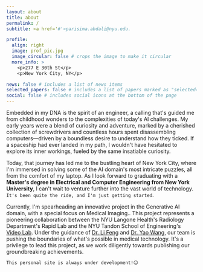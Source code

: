 ```yaml
---
layout: about
title: about
permalink: /
subtitle: <a href='#'>parisima.abdali@nyu.edu.

profile:
  align: right
  image: prof_pic.jpg
  image_circular: false # crops the image to make it circular
  more_info: >
    <p>277 E 30th St</p>
    <p>New York City, NY</p>

news: false # includes a list of news items
selected_papers: false # includes a list of papers marked as "selected={true}"
social: false # includes social icons at the bottom of the page
---
```


Embedded in my DNA is the spirit of an engineer, a calling that's guided me from childhood wonders to the complexities of today's AI challenges. My early years were a blend of curiosity and adventure, marked by a cherished collection of screwdrivers and countless hours spent disassembling computers—driven by a boundless desire to understand how they ticked. If a spaceship had ever landed in my path, I wouldn't have hesitated to explore its inner workings, fueled by the same insatiable curiosity. 

Today, that journey has led me to the bustling heart of New York City, where I'm immersed in solving some of the AI domain's most intricate puzzles, all from the comfort of my laptop. As I look forward to graduating with a **Master's degree in Electrical and Computer Engineering from New York University**, I can't wait to venture further into the vast world of technology. `It's been quite the ride, and I'm just getting started`.

Currently, I'm spearheading an innovative project in the Generative AI domain, with a special focus on Medical Imaging.. This project represents a pioneering collaboration between the NYU Langone Health's Radiology Department's Rapid Lab and the NYU Tandon School of Engineering's [Video Lab](https://wp.nyu.edu/videolab/people/). Under the guidance of [Dr. Li Feng](https://med.nyu.edu/faculty/li-feng) and [Dr. Yao Wang](https://engineering.nyu.edu/faculty/yao-wang), our team is pushing the boundaries of what's possible in medical technology. It's a privilege to lead this project, as we work diligently towards publishing our groundbreaking achievements.

`This personal site is always under development!😊`
